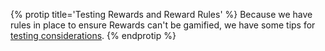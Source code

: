 {% protip title='Testing Rewards and Reward Rules'  %}
Because we have rules in place to ensure Rewards can't be gamified, we have some tips for [testing considerations](/recipes/testing_your_integration/{{page.platform}}/#use-setdebug-to-simulate-fresh-installs).
{% endprotip %}